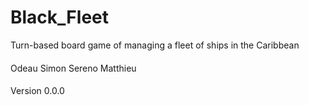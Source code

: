 # Black_Fleet
Turn-based board game of managing a fleet of ships in the Caribbean

####
Odeau Simon
Sereno Matthieu
####

Version 0.0.0
